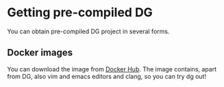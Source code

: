 # Getting pre-compiled DG

You can obtain pre-compiled DG project in several forms.

## Docker images

You can download the image from [Docker Hub](https://hub.docker.com/r/mchalupa/dg). The image
contains, apart from DG, also vim and emacs editors and clang, so you can try dg out!
